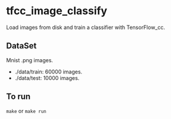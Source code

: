 # tfcc_image_classify

Load images from disk and train a classifier with TensorFlow_cc.

## DataSet

Mnist .png images.

- ./data/train: 60000 images.
- ./data/test: 10000 images.

## To run

`make` or `make run`